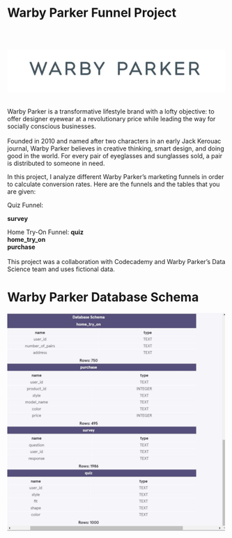 <h1>Warby Parker Funnel Project</h1><br><br>

<img src = "WarbyParker.JPG" alt = "WarbyParker Logo" height = "100" width = "500"> <br><br>

Warby Parker is a transformative lifestyle brand with a lofty objective: to offer designer eyewear at a revolutionary price while leading the way for socially conscious businesses.<br><br>
Founded in 2010 and named after two characters in an early Jack Kerouac journal, Warby Parker believes in creative thinking, smart design, and doing good in the world. For every pair of eyeglasses and sunglasses sold, a pair is distributed to someone in need.

In this project, I analyze different Warby Parker’s marketing funnels in order to calculate conversion rates. Here are the funnels and the tables that you are given:

Quiz Funnel:

<b>survey</b><br>

Home Try-On Funnel:
<b>quiz</b><br>
<b>home_try_on</b><br>
<b>purchase</b><br><br>
This project was a collaboration with Codecademy and Warby Parker’s Data Science team and uses fictional data.

<h1> Warby Parker Database Schema </h1>
<img src = "WarbyParkerDB.JPG" alt = "WarbyParker Database Schema" height = "500" width = "500"> <br><br>
